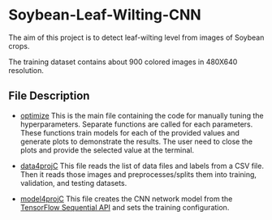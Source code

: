# Soybean-Leaf-Wilting-CNN

The aim of this project is to detect leaf-wilting level from images of Soybean crops.

The training dataset contains about 900 colored images in 480X640 resolution.


## File Description

- [optimize](optimize.py)
    This is the main file containing the code for manually tuning the hyperparameters. Separate functions are called for each parameters. These functions train models for each of the provided values and generate plots to demonstrate the results. The user need to close the plots and provide the selected value at the terminal.

- [data4projC](data4projC.py)
    This file reads the list of data files and labels from a CSV file. Then it reads those images and preprocesses/splits them into training, validation, and testing datasets.

- [model4projC](model4projC.py)
    This file creates the CNN network model from the [TensorFlow Sequential API](https://www.tensorflow.org/api_docs/python/tf/keras/Sequential) and sets the training configuration.
    
